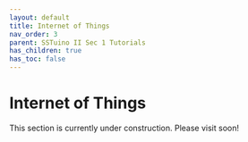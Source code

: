 ```yaml
---
layout: default
title: Internet of Things
nav_order: 3
parent: SSTuino II Sec 1 Tutorials
has_children: true
has_toc: false
---
```


# Internet of Things

This section is currently under construction. Please visit soon!